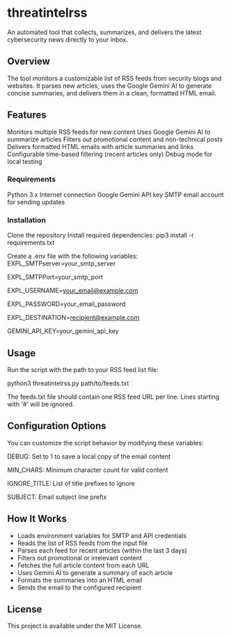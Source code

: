 # threatintelrss
An automated tool that collects, summarizes, and delivers the latest cybersecurity news directly to your inbox.

## Overview
The tool monitors a customizable list of RSS feeds from security blogs and websites. It parses new articles, uses the Google Gemini AI to generate concise summaries, and delivers them in a clean, formatted HTML email.


## Features
Monitors multiple RSS feeds for new content
Uses Google Gemini AI to summarize articles
Filters out promotional content and non-technical posts
Delivers formatted HTML emails with article summaries and links
Configurable time-based filtering (recent articles only)
Debug mode for local testing

### Requirements

Python 3.x
Internet connection
Google Gemini API key
SMTP email account for sending updates

### Installation

Clone the repository
Install required dependencies:
pip3 install -r requirements.txt

Create a .env file with the following variables:
EXPL_SMTPserver=your_smtp_server

EXPL_SMTPPort=your_smtp_port

EXPL_USERNAME=your_email@example.com

EXPL_PASSWORD=your_email_password

EXPL_DESTINATION=recipient@example.com

GEMINI_API_KEY=your_gemini_api_key


## Usage
Run the script with the path to your RSS feed list file:

python3 threatintelrss.py path/to/feeds.txt

The feeds.txt file should contain one RSS feed URL per line. Lines starting with '#' will be ignored.


## Configuration Options
You can customize the script behavior by modifying these variables:

DEBUG: Set to 1 to save a local copy of the email content

MIN_CHARS: Minimum character count for valid content

IGNORE_TITLE: List of title prefixes to ignore

SUBJECT: Email subject line prefix

## How It Works

- Loads environment variables for SMTP and API credentials
- Reads the list of RSS feeds from the input file
- Parses each feed for recent articles (within the last 3 days)
- Filters out promotional or irrelevant content
- Fetches the full article content from each URL
- Uses Gemini AI to generate a summary of each article
- Formats the summaries into an HTML email
- Sends the email to the configured recipient

## License
This project is available under the MIT License.
